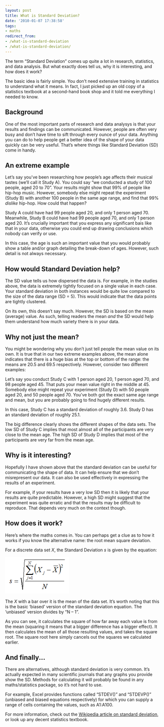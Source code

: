 ```yaml
---
layout: post
title: What is Standard Deviation?
date: '2010-01-07 17:38:58'
tags:
- maths
redirect_from:
- /what-is-standard-deviation
- /what-is-standard-deviation/
---
```


The term “Standard Deviation” comes up quite a lot in research, statistics, and data analysis. But what exactly does tell us, why it is interesting, and how does it work?

The basic idea is fairly simple. You don’t need extensive training in statistics to understand what it means. In fact, I just picked up an old copy of a statistics textbook at a second-hand book shop and it told me everything I needed to know.

## Background

One of the most important parts of research and data analysys is that your results and findings can be communicated. However, people are often very busy and don’t have time to sift through every ounce of your data. Anything you can do to help people get a better idea of the shape of your data quickly can be very useful. That’s where things like Standard Deviation (SD) come in handy.

## An extreme example

Let’s say you've been researching how people’s age affects their musical tastes (we’ll call it Study A). You could say “we conducted a study of 100 people, aged 20 to 70”. Your results might show that 99% of people like hip-hop music. However, somebody else might repeat the experiment (Study B) with another 100 people in the same age range, and find that 99% _dislike_ hip-hop. How could that happen?

Study A could have had 99 people aged 20, and only 1 person aged 70. Meanwhile, Study B could have had 99 people aged 70, and only 1 person aged 20. It’s crucially important that you express any significant bais like that in your data, otherwise you could end up drawing conclusions which nobody can verify or use.

In this case, the age is such an important value that you would probably show a table and/or graph detailing the break-down of ages. However, such detail is not always necessary.

## How would Standard Deviation help?

The SD value tells us how dispersed the data is. For example, in the studies above, the data is extremely tightly focused on a single value in each case. Your standard deviation in both instances would be quite low compared to the size of the data range (SD = 5). This would indicate that the data points are tightly clustered.

On its own, this doesn’t say much. However, the SD is based on the mean (average) value. As such, telling readers the mean _and_ the SD would help them understand how much variety there is in your data.

## Why not just the mean?

You might be wondering why you don’t just tell people the mean value on its own. It is true that in our two extreme examples above, the mean alone indicates that there is a huge bias at the top or bottom of the range: the means are 20.5 and 69.5 respectively. However, consider two different examples:

Let’s say you conduct Study C with 1 person aged 20, 1 person aged 70, and 98 people aged 45. That puts your mean value right in the middle at 45. Somebody else might repeat your experiment (Study D) with 50 people aged 20, and 50 people aged 70. You’ve both got the exact same age range and mean, but you are probably going to find hugely different results.

In this case, Study C has a standard deviation of roughly 3.6. Study D has an standard deviation of roughly 25.1.

The big difference clearly shows the different shapes of the data sets. The low SD of Study C implies that most almost all of the participants are very close to the mean age. The high SD of Study D implies that most of the participants are very far from the mean age.

## Why is it interesting?

Hopefully I have shown above that the standard deviation can be useful for communicating the shape of data. It can help ensure that we don’t misrepresent our data. It can also be used effectively in expressing the results of an experiment.

For example, if your results have a very low SD then it is likely that your results are quite predictable. However, a high SD might suggest that the experiment was quite erratic and that the results may be difficult to reproduce. That depends very much on the context though.

## How does it work?

Here’s where the maths comes in. You can perhaps get a clue as to how it works if you know the alternative name: the root mean square deviation.

For a discrete data set _X_, the Standard Deviation _s_ is given by the equation:

![Equation for standard deviation](/assets/img/migrated/sd-equation.png)

The _X_ with a bar over it is the mean of the data set. It’s worth noting that this is the basic ‘biased’ version of the standard deviation equation. The ‘unbiased’ version divides by “N – 1”.

As you can see, it calculates the square of how far away each value is from the mean (squaring it means that a bigger difference has a bigger effect). It then calculates the mean of all those resulting values, and takes the square root. The square root here simply cancels out the squares we calculated earlier.

## And finally...

There are alternatives, although standard deviation is very common. It’s actually expected in many scientific journals that any graphs you provide show the SD. Methods for calculating it will probably be found in any maths/statistics package, so it’s not hard to use.

For example, Excel provides functions called “STDEV()” and “STDEVP()” (unbiased and biased equations respectively) for which you can supply a range of cells containing the values, such as A1:A100.

For more information, check out the [Wikipedia article on standard deviation](http://en.wikipedia.org/wiki/Standard_deviation), or look up any decent statistics textbook.
